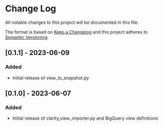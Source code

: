 
# Change Log
All notable changes to this project will be documented in this file.
 
The format is based on [Keep a Changelog](http://keepachangelog.com/)
and this project adheres to [Semantic Versioning](http://semver.org/).
 

## [0.1.1] - 2023-06-09 
### Added
- Initial release of view_to_snapshot.py

## [0.1.0] - 2023-06-07 
### Added
- Initial release of clarity_view_importer.py and BigQuery view definitions
